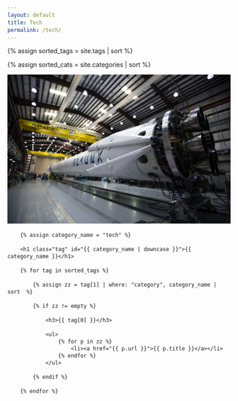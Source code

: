 ```yaml
---
layout: default
title: Tech
permalink: /tech/
---
```


{% assign sorted_tags = site.tags | sort %}

{% assign sorted_cats = site.categories | sort %}




<div class="posts">
    

<img src="img/rocket.jpg" />

        {% assign category_name = "tech" %}

        <h1 class="tag" id="{{ category_name | downcase }}">{{ category_name }}</h1>

        {% for tag in sorted_tags %}

            {% assign zz = tag[1] | where: "category", category_name | sort  %}
            
            {% if zz != empty %}
                
                <h3>{{ tag[0] }}</h3>

                <ul>
                    {% for p in zz %}
                        <li><a href="{{ p.url }}">{{ p.title }}</a></li>
                    {% endfor %}
                </ul>

            {% endif %}
        
        {% endfor %}





</div>

